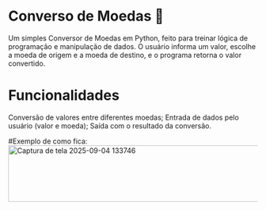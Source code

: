 # Converso de Moedas 💱

Um simples Conversor de Moedas em Python, feito para treinar lógica de programação e manipulação de dados. O usuário informa um valor, escolhe a moeda de origem e a moeda de destino, e o programa retorna o valor convertido.

# Funcionalidades
Conversão de valores entre diferentes moedas;
Entrada de dados pelo usuário (valor e moeda);
Saída com o resultado da conversão.

#Exemplo de como fica:
<img width="651" height="114" alt="Captura de tela 2025-09-04 133746" src="https://github.com/user-attachments/assets/6f80979f-20c8-42b3-a3a1-f6892a115ca1" />
